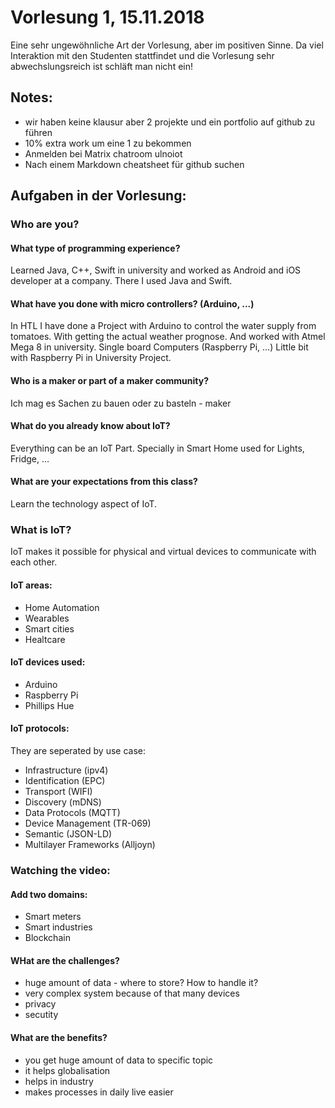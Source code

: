 # Vorlesung 1, 15.11.2018  
Eine sehr ungewöhnliche Art der Vorlesung, aber im positiven Sinne. Da viel Interaktion mit den Studenten stattfindet und die Vorlesung sehr abwechslungsreich ist schläft man nicht ein!

## Notes:
* wir haben keine klausur aber 2 projekte und ein portfolio auf github zu führen
* 10% extra work um eine 1 zu bekommen
* Anmelden bei Matrix chatroom ulnoiot
* Nach einem Markdown cheatsheet für github suchen

## Aufgaben in der Vorlesung:

### Who are you?
#### What type of programming experience?
Learned Java, C++, Swift in university and worked as Android and iOS developer at a company. There I used Java and Swift.
#### What have you done with micro controllers? (Arduino, ...)
In HTL I have done a Project with Arduino to control the water supply from tomatoes. With getting the actual weather prognose. And worked with Atmel Mega 8 in university.
Single board Computers (Raspberry Pi, …)
Little bit with Raspberry Pi in University Project.
#### Who is a maker or part of a maker community?
Ich mag es Sachen zu bauen oder zu basteln - maker
#### What do you already know about IoT?
Everything can be an IoT Part. Specially in Smart Home used for Lights, Fridge, …
#### What are your expectations from this class?
Learn the technology aspect of IoT.

### What is IoT?
IoT makes it possible for physical and virtual devices to communicate with each other.

#### IoT areas:
* Home Automation
* Wearables
* Smart cities
* Healtcare

#### IoT devices used:
* Arduino
* Raspberry Pi
* Phillips Hue

#### IoT protocols:
They are seperated by use case:
* Infrastructure (ipv4)
*	Identification (EPC)
*	Transport (WIFI)
*	Discovery (mDNS)
*	Data Protocols (MQTT)
*	Device Management (TR-069)
*	Semantic (JSON-LD)
*	Multilayer Frameworks (Alljoyn)

### Watching the video:

#### Add two domains:
* Smart meters
* Smart industries
* Blockchain

#### WHat are the challenges?
* huge amount of data - where to store? How to handle it?
* very complex system because of that many devices
* privacy 
* secutity

#### What are the benefits?
* you get huge amount of data to specific topic
* it helps globalisation
* helps in industry
* makes processes in daily live easier
